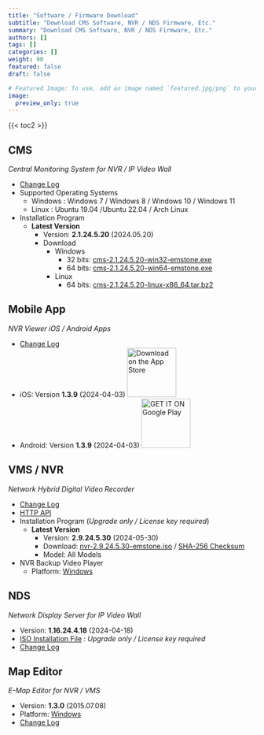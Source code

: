 ```yaml
---
title: "Software / Firmware Download"
subtitle: "Download CMS Software, NVR / NDS Firmware, Etc."
summary: "Download CMS Software, NVR / NDS Firmware, Etc."
authors: []
tags: []
categories: []
weight: 90
featured: false
draft: false

# Featured Image: To use, add an image named `featured.jpg/png` to your page's folder.
image:
  preview_only: true
---
```


{{< toc2 >}}

## CMS

*Central Monitoring System for NVR / IP Video Wall*

- [Change Log](/docs/cms/changelog/cms21.html)
- Supported Operating Systems
  - Windows : Windows 7 / Windows 8 / Windows 10 / Windows 11
  - Linux : Ubuntu 19.04 /Ubuntu 22.04 / Arch Linux
- Installation Program
  - **Latest Version**
    - Version: **2.1.24.5.20** (2024.05.20)
    - Download
      - Windows
        - 32 bits: [cms-2.1.24.5.20-win32-emstone.exe](https://www.emstone.com/data/cms/cms-2.1.24.5.20-win32-emstone.exe)
        - 64 bits: [cms-2.1.24.5.20-win64-emstone.exe](https://www.emstone.com/data/cms/cms-2.1.24.5.20-win64-emstone.exe)
      - Linux
        - 64 bits: [cms-2.1.24.5.20-linux-x86_64.tar.bz2](https://www.emstone.com/data/cms/cms-2.1.24.5.20-linux-x86_64.tar.bz2)

## Mobile App

*NVR Viewer iOS / Android Apps*

- [Change Log](/docs/nvr-viewer/ChangeLog.html)
- iOS: Version **1.3.9** (2024-04-03)
  <a href="https://apps.apple.com/kr/app/linux-nvr-mobile-viewer/id561848768" target="_blank"><img width="100px" src="/img/app-store-badge.png" alt="Download on the App Store" class="d-inline-block py-0 my-2"></a>
- Android: Version **1.3.9** (2024-04-03)
  <a href="https://play.google.com/store/apps/details?id=com.emstone.moview" target="_blank"><img width="100px" src="/img/google-play-badge.png" alt="GET IT ON Google Play" class="d-inline-block py-0 my-2"></a>

## VMS / NVR

*Network Hybrid Digital Video Recorder*

- [Change Log](/docs/dvr/changelog/nvr29.html)
- [HTTP API](/docs/dvr/http/)
- Installation Program (*Upgrade only / License key required*)
  - **Latest Version**
    - Version: **2.9.24.5.30** (2024-05-30)
    - Download: [nvr-2.9.24.5.30-emstone.iso](https://www.emstone.com/data/dvr/nvr-2.9.24.5.30-emstone.iso)
                / [SHA-256 Checksum](https://www.emstone.com/data/dvr/nvr-2.9.24.5.30-emstone.iso-sha256.txt)
    - Model: All Models
- NVR Backup Video Player
  - Platform: [Windows](https://www.emstone.com/data/nvrplay/nvrplay.exe)

## NDS

*Network Display Server for IP Video Wall*

- Version: **1.16.24.4.18** (2024-04-18)
- [ISO Installation File](https://www.emstone.com/data/nds/nds-1.16.24.4.18.iso)
   : *Upgrade only / License key required*
- [Change Log](/docs/nds/ChangeLog.html)

## Map Editor

*E-Map Editor for NVR / VMS*

- Version: **1.3.0** (2015.07.08)
- Platform: [Windows](https://www.emstone.com/data/vms/mapedit/vms-mapedit-1.3.0-win-ia32-20150708.zip)
- [Change Log](https://www.emstone.com/data/https://github.com/nvrsw/mapedit/blob/master/ChangeLog.md)

